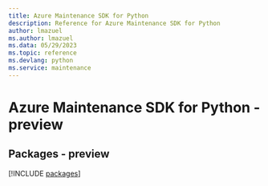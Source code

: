 ```yaml
---
title: Azure Maintenance SDK for Python
description: Reference for Azure Maintenance SDK for Python
author: lmazuel
ms.author: lmazuel
ms.data: 05/29/2023
ms.topic: reference
ms.devlang: python
ms.service: maintenance
---
```

# Azure Maintenance SDK for Python - preview
## Packages - preview
[!INCLUDE [packages](maintenance-index.md)]